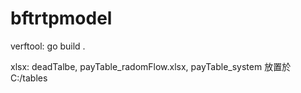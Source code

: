 # bftrtpmodel

verftool:
go build .

xlsx:
deadTalbe, payTable_radomFlow.xlsx, payTable_system 放置於C:/tables